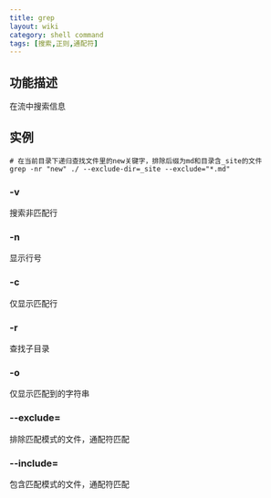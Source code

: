 ```yaml
---
title: grep
layout: wiki
category: shell command
tags: [搜索,正则,通配符]
---
```


## 功能描述

在流中搜索信息

## 实例

~~~Text
# 在当前目录下递归查找文件里的new关键字，排除后缀为md和目录含_site的文件
grep -nr "new" ./ --exclude-dir=_site --exclude="*.md"
~~~

### -v

搜索非匹配行

### -n

显示行号

### -c

仅显示匹配行

### -r

查找子目录

### -o

仅显示匹配到的字符串

### --exclude=

排除匹配模式的文件，通配符匹配

### --include=

包含匹配模式的文件，通配符匹配
